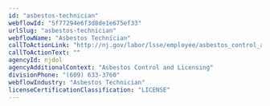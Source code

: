 ```yaml
---
id: "asbestos-technician"
webflowId: "5f77294e6f3d8de1e675ef33"
urlSlug: "asbestos-technician"
webflowName: "Asbestos Technician"
callToActionLink: "http://nj.gov/labor/lsse/employee/asbestos_control_and_licensing.html"
callToActionText: ""
agencyId: njdol
agencyAdditionalContext: "Asbestos Control and Licensing"
divisionPhone: "(609) 633-3760"
webflowIndustry: "Asbestos Technician"
licenseCertificationClassification: "LICENSE"
---
```

